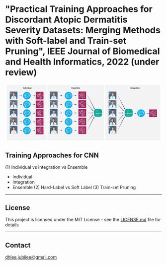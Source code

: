 # "Practical Training Approaches for Discordant Atopic Dermatitis Severity Datasets: Merging Methods with Soft-label and Train-set Pruning", IEEE Journal of Biomedical and Health Informatics, 2022 (under review)
![overview](./assets/Figure1.jpg)

## Training Approaches for CNN
(1) Individual vs Integration vs Ensemble
- Individual
- Integration
- Ensemble
(2) Hard-Label vs Soft Label
(3) Train-set Pruning

---
## License

This project is licensed under the MIT License - see the [LICENSE.md](LICENSE.md) file for details

---
## Contact

dhlee.jubilee@gmail.com

